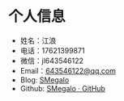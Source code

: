 # 个人信息

- 姓名：江浪
- 电话：17621399871
- 微信：jl643546122
- Email：643546122@qq.com
- Blog: [SMegalo](https://18355166248.github.io/)
- Github: [SMegalo · GitHub](https://github.com/18355166248)
